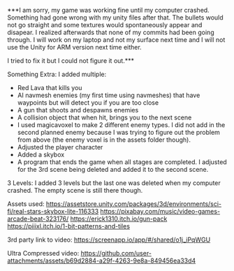 ***I am sorry, my game was working fine until my computer crashed. Something had gone wrong with my unity files after that. 
The bullets would not go straight and some textures would spontaneously appear and disapear.
I realized afterwards that none of my commits had been going through.
I will work on my laptop and not my surface next time and I will not use the Unity for ARM version next time either.

I tried to fix it but I could not figure it out.***

Something Extra:
I added multiple:
- Red Lava that kills you
- AI navmesh enemies (my first time using navmeshes) that have waypoints but will detect you if you are too close
- A gun that shoots and despawns enemies
- A collision object that when hit, brings you to the next scene
- I used magicavoxel to make 2 different enemy types. I did not add in the second planned enemy because I was trying to figure out the problem from above (the enemy voxel is in the assets folder though).
- Adjusted the player character
- Added a skybox
- A program that ends the game when all stages are completed. I adjusted for the 3rd scene being deleted and added it to the second scene.

3 Levels:
I added 3 levels but the last one was deleted when my computer crashed. The empty scene is still there though.

Assets used:
https://assetstore.unity.com/packages/3d/environments/sci-fi/real-stars-skybox-lite-116333
https://pixabay.com/music/video-games-arcade-beat-323176/
https://erick1310.itch.io/gun-pack
https://piiixl.itch.io/1-bit-patterns-and-tiles


3rd party link to video:
https://screenapp.io/app/#/shared/o1j_iPqWGU

Ultra Compressed video:
https://github.com/user-attachments/assets/b69d2884-a29f-4263-9e8a-849456ea33d4

